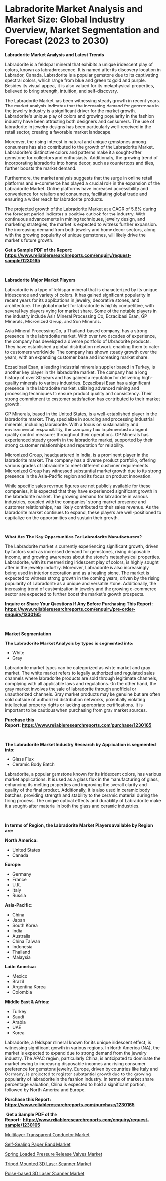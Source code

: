 <p><h1>Labradorite Market Analysis and Market Size: Global Industry Overview, Market Segmentation and Forecast (2023 to 2030)</h1></p><p><strong>Labradorite Market Analysis and Latest Trends</strong></p>
<p><p>Labradorite is a feldspar mineral that exhibits a unique iridescent play of colors, known as labradorescence. It is named after its discovery location in Labrador, Canada. Labradorite is a popular gemstone due to its captivating spectral colors, which range from blue and green to gold and purple. Besides its visual appeal, it is also valued for its metaphysical properties, believed to bring strength, intuition, and self-discovery.</p><p>The Labradorite Market has been witnessing steady growth in recent years. The market analysis indicates that the increasing demand for gemstones in the jewelry industry is a significant driver for the market growth. Labradorite's unique play of colors and growing popularity in the fashion industry have been attracting both designers and consumers. The use of labradorite in jewelry designs has been particularly well-received in the retail sector, creating a favorable market landscape.</p><p>Moreover, the rising interest in natural and unique gemstones among consumers has also contributed to the growth of the Labradorite Market. Labradorite's distinctive colors and patterns make it a sought-after gemstone for collectors and enthusiasts. Additionally, the growing trend of incorporating labradorite into home decor, such as countertops and tiles, further boosts the market demand.</p><p>Furthermore, the market analysis suggests that the surge in online retail platforms and e-commerce has played a crucial role in the expansion of the Labradorite Market. Online platforms have increased accessibility and convenience for retailers and consumers, facilitating global trade and ensuring a wider reach for labradorite products.</p><p>The projected growth of the Labradorite Market at a CAGR of 5.6% during the forecast period indicates a positive outlook for the industry. With continuous advancements in mining techniques, jewelry design, and marketing strategies, the market is expected to witness further expansion. The increasing demand from both jewelry and home decor sectors, along with the growing popularity of unique gemstones, will likely drive the market's future growth.</p></p>
<p><strong>Get a Sample PDF of the Report:&nbsp; <a href="https://www.reliableresearchreports.com/enquiry/request-sample/1230165">https://www.reliableresearchreports.com/enquiry/request-sample/1230165</a></strong></p>
<p>&nbsp;</p>
<p><strong>Labradorite Major Market Players</strong></p>
<p><p>Labradorite is a type of feldspar mineral that is characterized by its unique iridescence and variety of colors. It has gained significant popularity in recent years for its applications in jewelry, decorative stones, and architecture. The global market for labradorite is highly competitive, with several key players vying for market share. Some of the notable players in the industry include Asia Mineral Processing Co, Eczacibasi Esan, GP Minerals, Micronized Group, and Sun Minerals.</p><p>Asia Mineral Processing Co, a Thailand-based company, has a strong presence in the labradorite market. With over two decades of experience, the company has developed a diverse portfolio of labradorite products. They have established a global distribution network, enabling them to cater to customers worldwide. The company has shown steady growth over the years, with an expanding customer base and increasing market share.</p><p>Eczacibasi Esan, a leading industrial minerals supplier based in Turkey, is another key player in the labradorite market. The company has a long history of over 80 years and has gained a reputation for delivering high-quality minerals to various industries. Eczacibasi Esan has a significant presence in the labradorite market, utilizing advanced mining and processing techniques to ensure product quality and consistency. Their strong commitment to customer satisfaction has contributed to their market growth.</p><p>GP Minerals, based in the United States, is a well-established player in the labradorite market. They specialize in sourcing and processing industrial minerals, including labradorite. With a focus on sustainability and environmental responsibility, the company has implemented stringent quality control measures throughout their operations. GP Minerals has experienced steady growth in the labradorite market, supported by their strong customer relationships and reputation for reliability.</p><p>Micronized Group, headquartered in India, is a prominent player in the labradorite market. The company has a diverse product portfolio, offering various grades of labradorite to meet different customer requirements. Micronized Group has witnessed substantial market growth due to its strong presence in the Asia-Pacific region and its focus on product innovation.</p><p>While specific sales revenue figures are not publicly available for these companies, it is expected that they have experienced significant growth in the labradorite market. The growing demand for labradorite in various industries, coupled with the companies' strong market presence and customer relationships, has likely contributed to their sales revenue. As the labradorite market continues to expand, these players are well-positioned to capitalize on the opportunities and sustain their growth.</p></p>
<p>&nbsp;</p>
<p><strong>What Are The Key Opportunities For Labradorite Manufacturers?</strong></p>
<p><p>The Labradorite market is currently experiencing significant growth, driven by factors such as increased demand for gemstones, rising disposable income, and growing awareness about the stone's metaphysical properties. Labradorite, with its mesmerizing iridescent play of colors, is highly sought after in the jewelry industry. Moreover, Labradorite is also increasingly being used in interior decoration and as a healing stone. The market is expected to witness strong growth in the coming years, driven by the rising popularity of Labradorite as a unique and versatile stone. Additionally, the increasing trend of customization in jewelry and the growing e-commerce sector are expected to further boost the market's growth prospects.</p></p>
<p><strong>Inquire or Share Your Questions If Any Before Purchasing This Report: <a href="https://www.reliableresearchreports.com/enquiry/pre-order-enquiry/1230165">https://www.reliableresearchreports.com/enquiry/pre-order-enquiry/1230165</a></strong></p>
<p>&nbsp;</p>
<p><strong>Market Segmentation</strong></p>
<p><strong>The Labradorite Market Analysis by types is segmented into:</strong></p>
<p><ul><li>White</li><li>Gray</li></ul></p>
<p><p>Labradorite market types can be categorized as white market and gray market. The white market refers to legally authorized and regulated sales channels where labradorite products are sold through legitimate channels, complying with all applicable laws and regulations. On the other hand, the gray market involves the sale of labradorite through unofficial or unauthorized channels. Gray market products may be genuine but are often sold outside of authorized distribution networks, potentially violating intellectual property rights or lacking appropriate certifications. It is important to be cautious when purchasing from gray market sources.</p></p>
<p><strong>Purchase this Report:&nbsp;<a href="https://www.reliableresearchreports.com/purchase/1230165">https://www.reliableresearchreports.com/purchase/1230165</a></strong></p>
<p>&nbsp;</p>
<p><strong>The Labradorite Market Industry Research by Application is segmented into:</strong></p>
<p><ul><li>Glass Flux</li><li>Ceramic Body Batch</li></ul></p>
<p><p>Labradorite, a popular gemstone known for its iridescent colors, has various market applications. It is used as a glass flux in the manufacturing of glass, enhancing its melting properties and improving the overall clarity and quality of the final product. Additionally, it is also used in ceramic body batches, providing strength and stability to the ceramic material during the firing process. The unique optical effects and durability of Labradorite make it a sought-after material in both the glass and ceramic industries.</p></p>
<p>&nbsp;</p>
<p><strong>In terms of Region, the Labradorite Market Players available by Region are:</strong></p>
<p>
    <p> <strong> North America: </strong>
        <ul>
            <li>United States</li>
            <li>Canada</li>
        </ul>
        </p> 
    <p> <strong> Europe: </strong>
        <ul>
            <li>Germany</li>
            <li>France</li>
            <li>U.K.</li>
            <li>Italy</li>
            <li>Russia</li>
        </ul>
        </p> 
    <p> <strong> Asia-Pacific: </strong>
        <ul>
            <li>China</li>
            <li>Japan</li>
            <li>South Korea</li>
            <li>India</li>
            <li>Australia</li>
            <li>China Taiwan</li>
            <li>Indonesia</li>
            <li>Thailand</li>
            <li>Malaysia</li>
        </ul>
        </p> 
    <p> <strong> Latin America: </strong>
        <ul>
            <li>Mexico</li>
            <li>Brazil</li>
            <li>Argentina Korea</li>
            <li>Colombia</li>
        </ul>
        </p> 
    <p> <strong> Middle East & Africa: </strong>
        <ul>
            <li>Turkey</li>
            <li>Saudi</li>
            <li>Arabia</li>
            <li>UAE</li>
            <li>Korea</li>
        </ul>
    </p>
    </p>
<p><p>Labradorite, a feldspar mineral known for its unique iridescent effect, is witnessing significant growth in various regions. In North America (NA), the market is expected to expand due to strong demand from the jewelry industry. The APAC region, particularly China, is anticipated to dominate the market owing to increasing disposable incomes and rising consumer preference for gemstone jewelry. Europe, driven by countries like Italy and Germany, is projected to register substantial growth due to the growing popularity of labradorite in the fashion industry. In terms of market share percentage valuation, China is expected to hold a significant portion, followed by North America and Europe.</p></p>
<p><strong>Purchase this Report: <a href="https://www.reliableresearchreports.com/purchase/1230165">https://www.reliableresearchreports.com/purchase/1230165</a></strong></p>
<p>&nbsp;<strong>Get a Sample PDF of the Report:&nbsp;&nbsp;<a href="https://www.reliableresearchreports.com/enquiry/request-sample/1230165">https://www.reliableresearchreports.com/enquiry/request-sample/1230165</a></strong></p>
<p><strong></strong></p>
<p><p><a href="https://medium.com/@sarahcornish2022/decoding-multilayer-transparent-conductor-market-metrics-market-share-trends-and-growth-patterns-86ba17b85b87">Multilayer Transparent Conductor Market</a></p><p><a href="https://medium.com/@index.mill.peace/self-sealing-paper-band-market-outlook-industry-overview-and-forecast-2023-to-2030-28817381eedd">Self-Sealing Paper Band Market</a></p><p><a href="https://medium.com/@truly.fight.must/analyzing-spring-loaded-pressure-release-valves-market-global-industry-perspective-and-forecast-1c3833ca75c5">Spring Loaded Pressure Release Valves Market</a></p><p><a href="https://medium.com/@blow.allow.stir/tripod-mounted-3d-laser-scanner-market-report-reveals-the-latest-trends-and-growth-opportunities-of-4b7b26ed4001">Tripod Mounted 3D Laser Scanner Market</a></p><p><a href="https://medium.com/@under.noon.tower/pulse-based-3d-laser-scanner-market-analysis-its-cagr-market-segmentation-and-global-industry-046e9dfaf6f3">Pulse-based 3D Laser Scanner Market</a></p></p>